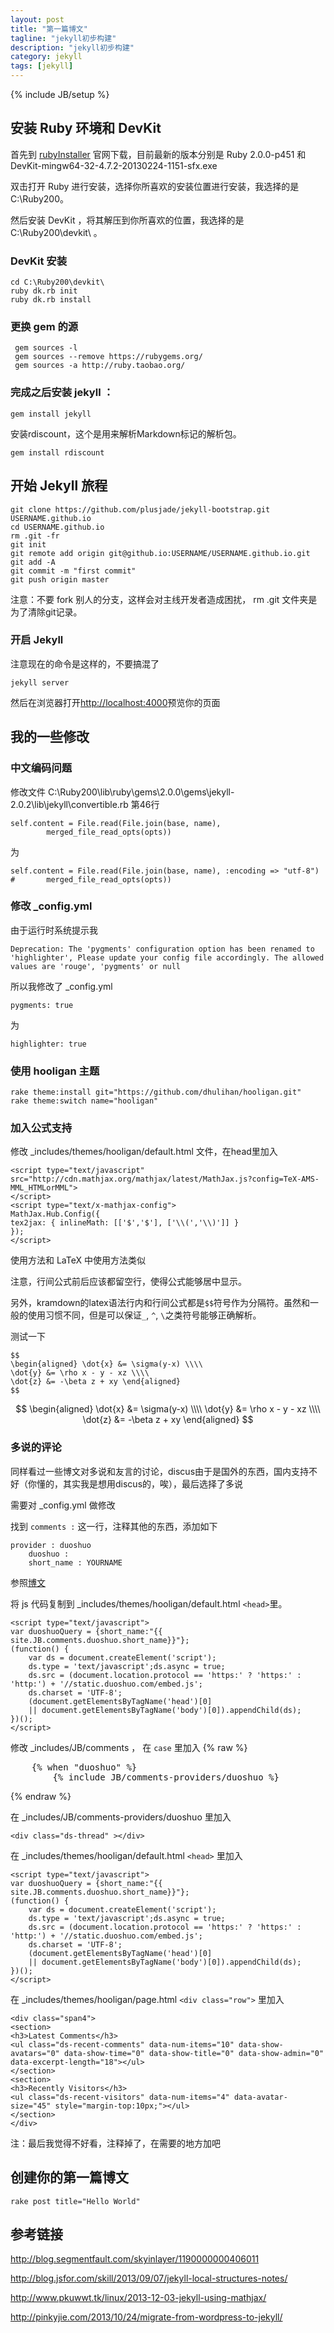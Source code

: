 ```yaml
---
layout: post
title: "第一篇博文"
tagline: "jekyll初步构建"
description: "jekyll初步构建"
category: jekyll
tags: [jekyll]
---
```

{% include JB/setup %}

## 安装 Ruby 环境和 DevKit

首先到 [rubyInstaller](http://rubyinstaller.org/downloads/) 官网下载，目前最新的版本分别是 Ruby 2.0.0-p451 和 DevKit-mingw64-32-4.7.2-20130224-1151-sfx.exe

双击打开 Ruby 进行安装，选择你所喜欢的安装位置进行安装，我选择的是 C:\Ruby200。

然后安装 DevKit ，将其解压到你所喜欢的位置，我选择的是 C:\Ruby200\devkit\ 。

### DevKit 安装

	cd C:\Ruby200\devkit\
	ruby dk.rb init
	ruby dk.rb install

### 更换 gem 的源

	 gem sources -l
	 gem sources --remove https://rubygems.org/
	 gem sources -a http://ruby.taobao.org/
	
### 完成之后安装 jekyll ：

	gem install jekyll

安装rdiscount，这个是用来解析Markdown标记的解析包。

	gem install rdiscount

## 开始 Jekyll 旅程

	git clone https://github.com/plusjade/jekyll-bootstrap.git USERNAME.github.io
	cd USERNAME.github.io
	rm .git -fr
	git init
	git remote add origin git@github.io:USERNAME/USERNAME.github.io.git
	git add -A
	git commit -m "first commit"
	git push origin master

注意：不要 fork 别人的分支，这样会对主线开发者造成困扰， rm .git 文件夹是为了清除git记录。

### 开启 Jekyll

注意现在的命令是这样的，不要搞混了

	jekyll server

然后在浏览器打开<http://localhost:4000>预览你的页面

## 我的一些修改

### 中文编码问题

修改文件 C:\Ruby200\lib\ruby\gems\2.0.0\gems\jekyll-2.0.2\lib\jekyll\convertible.rb 第46行

	self.content = File.read(File.join(base, name),
			merged_file_read_opts(opts))
	
为
	
	self.content = File.read(File.join(base, name), :encoding => "utf-8")
	#		merged_file_read_opts(opts))

### 修改 _config.yml

由于运行时系统提示我

	Deprecation: The 'pygments' configuration option has been renamed to 'highlighter', Please update your config file accordingly. The allowed values are 'rouge', 'pygments' or null

所以我修改了 _config.yml

	pygments: true

为

	highlighter: true
	
### 使用 hooligan 主题

	rake theme:install git="https://github.com/dhulihan/hooligan.git"
	rake theme:switch name="hooligan"

### 加入公式支持

修改 _includes/themes/hooligan/default.html 文件，在head里加入

	<script type="text/javascript" src="http://cdn.mathjax.org/mathjax/latest/MathJax.js?config=TeX-AMS-MML_HTMLorMML">
	</script>
	<script type="text/x-mathjax-config">
	MathJax.Hub.Config({
	tex2jax: { inlineMath: [['$','$'], ['\\(','\\)']] }
	});
	</script>

使用方法和 LaTeX 中使用方法类似

注意，行间公式前后应该都留空行，使得公式能够居中显示。

另外，kramdown的latex语法行内和行间公式都是`$$`符号作为分隔符。虽然和一般的使用习惯不同，但是可以保证`_`, `^`, `\`之类符号能够正确解析。

测试一下

	$$ 
	\begin{aligned} \dot{x} &= \sigma(y-x) \\\\
	\dot{y} &= \rho x - y - xz \\\\
	\dot{z} &= -\beta z + xy \end{aligned}
	$$

$$ 
\begin{aligned} \dot{x} &= \sigma(y-x) \\\\
\dot{y} &= \rho x - y - xz \\\\
\dot{z} &= -\beta z + xy \end{aligned}
$$

### 多说的评论

同样看过一些博文对多说和友言的讨论，discus由于是国外的东西，国内支持不好（你懂的，其实我是想用discus的，唉），最后选择了多说

需要对 _config.yml 做修改

找到 `comments :` 这一行，注释其他的东西，添加如下

	provider : duoshuo
		duoshuo :
		short_name : YOURNAME

参照[博文](http://pinkyjie.com/2013/10/24/migrate-from-wordpress-to-jekyll/)

将 js 代码复制到 _includes/themes/hooligan/default.html `<head>`里。

	<script type="text/javascript">
	var duoshuoQuery = {short_name:"{{ site.JB.comments.duoshuo.short_name}}"};
	(function() {
		var ds = document.createElement('script');
		ds.type = 'text/javascript';ds.async = true;
		ds.src = (document.location.protocol == 'https:' ? 'https:' : 'http:') + '//static.duoshuo.com/embed.js';
		ds.charset = 'UTF-8';
		(document.getElementsByTagName('head')[0] 
		|| document.getElementsByTagName('body')[0]).appendChild(ds);
	})();
	</script>

修改 _includes/JB/comments ， 在 `case` 里加入
{% raw %}
<pre>
    {% when "duoshuo" %}
        {% include JB/comments-providers/duoshuo %}
</pre>
{% endraw %}

在 _includes/JB/comments-providers/duoshuo 里加入

	<div class="ds-thread" ></div>

在 _includes/themes/hooligan/default.html `<head>` 里加入


	<script type="text/javascript">
	var duoshuoQuery = {short_name:"{{ site.JB.comments.duoshuo.short_name}}"};
	(function() {
		var ds = document.createElement('script');
		ds.type = 'text/javascript';ds.async = true;
		ds.src = (document.location.protocol == 'https:' ? 'https:' : 'http:') + '//static.duoshuo.com/embed.js';
		ds.charset = 'UTF-8';
		(document.getElementsByTagName('head')[0] 
		|| document.getElementsByTagName('body')[0]).appendChild(ds);
	})();
	</script>

在 _includes/themes/hooligan/page.html `<div class="row">` 里加入

	<div class="span4">
	<section>
	<h3>Latest Comments</h3>
	<ul class="ds-recent-comments" data-num-items="10" data-show-avatars="0" data-show-time="0" data-show-title="0" data-show-admin="0" data-excerpt-length="18"></ul>
	</section>
	<section>
	<h3>Recently Visitors</h3>
	<ul class="ds-recent-visitors" data-num-items="4" data-avatar-size="45" style="margin-top:10px;"></ul>
	</section>
	</div>

注：最后我觉得不好看，注释掉了，在需要的地方加吧


## 创建你的第一篇博文

	rake post title="Hello World"
	
	
	
	
	
## 参考链接

<http://blog.segmentfault.com/skyinlayer/1190000000406011>

<http://blog.jsfor.com/skill/2013/09/07/jekyll-local-structures-notes/>

<http://www.pkuwwt.tk/linux/2013-12-03-jekyll-using-mathjax/>

<http://pinkyjie.com/2013/10/24/migrate-from-wordpress-to-jekyll/>
